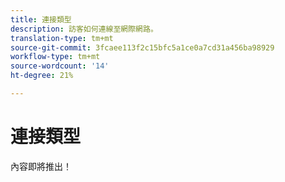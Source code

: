 ```yaml
---
title: 連接類型
description: 訪客如何連線至網際網路。
translation-type: tm+mt
source-git-commit: 3fcaee113f2c15bfc5a1ce0a7cd31a456ba98929
workflow-type: tm+mt
source-wordcount: '14'
ht-degree: 21%

---
```



# 連接類型

內容即將推出！

<!-- Sent Justin Grover a Slack message to figure this one out, since the implementation connection type and the connection type dimension are not the same -->